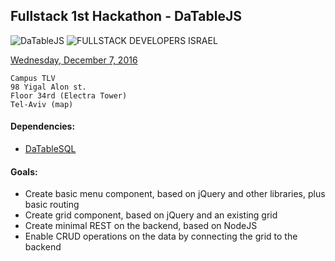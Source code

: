 
## Fullstack 1st Hackathon - DaTableJS
![DaTableJS](http://netmask.it/DaTable.jpg)
![FULLSTACK DEVELOPERS ISRAEL](https://a248.e.akamai.net/secure.meetupstatic.com/photos/event/1/3/4/e/global_448264942.jpeg)

[Wednesday, December 7, 2016](https://www.meetup.com/full-stack-developer-il/events/230141038/)
```
Campus TLV
98 Yigal Alon st.
Floor 34rd (Electra Tower)
Tel-Aviv (map)
```
#### Dependencies:
- [DaTableSQL](https://github.com/marmor/datable.sql)

#### Goals:
- Create basic menu component, based on jQuery and other libraries, plus basic routing
- Create grid component, based on jQuery and an existing grid
- Create minimal REST on the backend, based on NodeJS
- Enable CRUD operations on the data by connecting the grid to the backend
